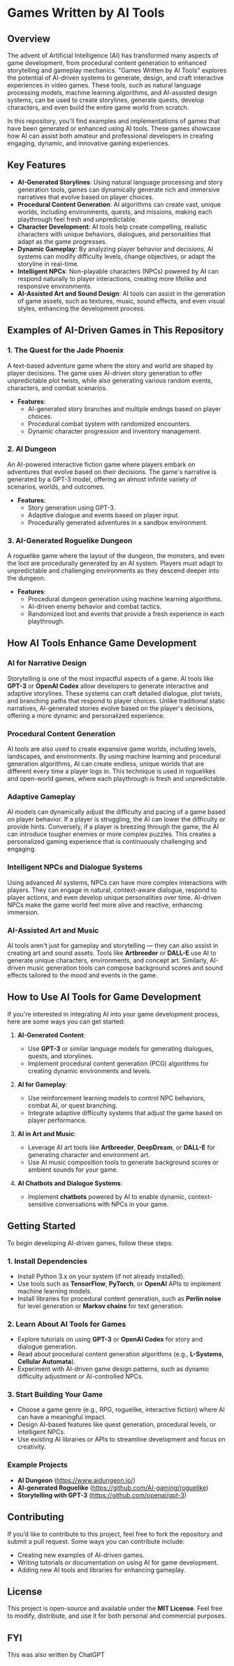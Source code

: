 # Games Written by AI Tools

## Overview

The advent of Artificial Intelligence (AI) has transformed many aspects of game development, from procedural content generation to enhanced storytelling and gameplay mechanics. "Games Written by AI Tools" explores the potential of AI-driven systems to generate, design, and craft interactive experiences in video games. These tools, such as natural language processing models, machine learning algorithms, and AI-assisted design systems, can be used to create storylines, generate quests, develop characters, and even build the entire game world from scratch.

In this repository, you'll find examples and implementations of games that have been generated or enhanced using AI tools. These games showcase how AI can assist both amateur and professional developers in creating engaging, dynamic, and innovative gaming experiences.

## Key Features

- **AI-Generated Storylines**: Using natural language processing and story generation tools, games can dynamically generate rich and immersive narratives that evolve based on player choices.
- **Procedural Content Generation**: AI algorithms can create vast, unique worlds, including environments, quests, and missions, making each playthrough feel fresh and unpredictable.
- **Character Development**: AI tools help create compelling, realistic characters with unique behaviors, dialogues, and personalities that adapt as the game progresses.
- **Dynamic Gameplay**: By analyzing player behavior and decisions, AI systems can modify difficulty levels, change objectives, or adapt the storyline in real-time.
- **Intelligent NPCs**: Non-playable characters (NPCs) powered by AI can respond naturally to player interactions, creating more lifelike and responsive environments.
- **AI-Assisted Art and Sound Design**: AI tools can assist in the generation of game assets, such as textures, music, sound effects, and even visual styles, enhancing the development process.

## Examples of AI-Driven Games in This Repository

### 1. **The Quest for the Jade Phoenix**  
A text-based adventure game where the story and world are shaped by player decisions. The game uses AI-driven story generation to offer unpredictable plot twists, while also generating various random events, characters, and combat scenarios. 

- **Features**:
  - AI-generated story branches and multiple endings based on player choices.
  - Procedural combat system with randomized encounters.
  - Dynamic character progression and inventory management.

### 2. **AI Dungeon**  
An AI-powered interactive fiction game where players embark on adventures that evolve based on their decisions. The game's narrative is generated by a GPT-3 model, offering an almost infinite variety of scenarios, worlds, and outcomes.

- **Features**:
  - Story generation using GPT-3.
  - Adaptive dialogue and events based on player input.
  - Procedurally generated adventures in a sandbox environment.

### 3. **AI-Generated Roguelike Dungeon**  
A roguelike game where the layout of the dungeon, the monsters, and even the loot are procedurally generated by an AI system. Players must adapt to unpredictable and challenging environments as they descend deeper into the dungeon.

- **Features**:
  - Procedural dungeon generation using machine learning algorithms.
  - AI-driven enemy behavior and combat tactics.
  - Randomized loot and events that provide a fresh experience in each playthrough.

## How AI Tools Enhance Game Development

### AI for Narrative Design
Storytelling is one of the most impactful aspects of a game. AI tools like **GPT-3** or **OpenAI Codex** allow developers to generate interactive and adaptive storylines. These systems can craft detailed dialogue, plot twists, and branching paths that respond to player choices. Unlike traditional static narratives, AI-generated stories evolve based on the player's decisions, offering a more dynamic and personalized experience.

### Procedural Content Generation
AI tools are also used to create expansive game worlds, including levels, landscapes, and environments. By using machine learning and procedural generation algorithms, AI can create endless, unique worlds that are different every time a player logs in. This technique is used in roguelikes and open-world games, where each playthrough is fresh and unpredictable.

### Adaptive Gameplay
AI models can dynamically adjust the difficulty and pacing of a game based on player behavior. If a player is struggling, the AI can lower the difficulty or provide hints. Conversely, if a player is breezing through the game, the AI can introduce tougher enemies or more complex puzzles. This creates a personalized gaming experience that is continuously challenging and engaging.

### Intelligent NPCs and Dialogue Systems
Using advanced AI systems, NPCs can have more complex interactions with players. They can engage in natural, context-aware dialogue, respond to player actions, and even develop unique personalities over time. AI-driven NPCs make the game world feel more alive and reactive, enhancing immersion.

### AI-Assisted Art and Music
AI tools aren't just for gameplay and storytelling — they can also assist in creating art and sound assets. Tools like **Artbreeder** or **DALL-E** use AI to generate unique characters, environments, and concept art. Similarly, AI-driven music generation tools can compose background scores and sound effects tailored to the mood and events in the game.

## How to Use AI Tools for Game Development

If you're interested in integrating AI into your game development process, here are some ways you can get started:

1. **AI-Generated Content**:
   - Use **GPT-3** or similar language models for generating dialogues, quests, and storylines.
   - Implement procedural content generation (PCG) algorithms for creating dynamic environments and levels.

2. **AI for Gameplay**:
   - Use reinforcement learning models to control NPC behaviors, combat AI, or quest branching.
   - Integrate adaptive difficulty systems that adjust the game based on player performance.

3. **AI in Art and Music**:
   - Leverage AI art tools like **Artbreeder**, **DeepDream**, or **DALL-E** for generating character and environment art.
   - Use AI music composition tools to generate background scores or ambient sounds for your game.

4. **AI Chatbots and Dialogue Systems**:
   - Implement **chatbots** powered by AI to enable dynamic, context-sensitive conversations with NPCs in your game.

## Getting Started

To begin developing AI-driven games, follow these steps:

### 1. Install Dependencies

- Install Python 3.x on your system (if not already installed).
- Use tools such as **TensorFlow**, **PyTorch**, or **OpenAI** APIs to implement machine learning models.
- Install libraries for procedural content generation, such as **Perlin noise** for level generation or **Markov chains** for text generation.

### 2. Learn About AI Tools for Games

- Explore tutorials on using **GPT-3** or **OpenAI Codex** for story and dialogue generation.
- Read about procedural content generation algorithms (e.g., **L-Systems**, **Cellular Automata**).
- Experiment with AI-driven game design patterns, such as dynamic difficulty adjustment or AI-controlled NPCs.

### 3. Start Building Your Game

- Choose a game genre (e.g., RPG, roguelike, interactive fiction) where AI can have a meaningful impact.
- Design AI-based features like quest generation, procedural levels, or intelligent NPCs.
- Use existing AI libraries or APIs to streamline development and focus on creativity.

### Example Projects

- **AI Dungeon** (https://www.aidungeon.io/)
- **AI-generated Roguelike** (https://github.com/AI-gaming/roguelike)
- **Storytelling with GPT-3** (https://github.com/openai/gpt-3)

## Contributing

If you’d like to contribute to this project, feel free to fork the repository and submit a pull request. Some ways you can contribute include:

- Creating new examples of AI-driven games.
- Writing tutorials or documentation on using AI for game development.
- Adding new AI tools and libraries for enhancing gameplay.

## License

This project is open-source and available under the **MIT License**. Feel free to modify, distribute, and use it for both personal and commercial purposes.

## FYI

This was also written by ChatGPT
